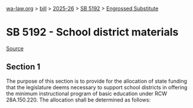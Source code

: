 [wa-law.org](/) > [bill](/bill/) > [2025-26](/bill/2025-26/) > [SB 5192](/bill/2025-26/sb/5192/) > [Engrossed Substitute](/bill/2025-26/sb/5192/S.E/)

# SB 5192 - School district materials

[Source](http://lawfilesext.leg.wa.gov/biennium/2025-26/Pdf/Bills/Senate%20Bills/5192-S.E.pdf)

## Section 1
The purpose of this section is to provide for the allocation of state funding that the legislature deems necessary to support school districts in offering the minimum instructional program of basic education under RCW 28A.150.220. The allocation shall be determined as follows:
